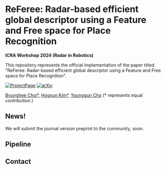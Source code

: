 # ReFeree: Radar-based efficient global descriptor using a Feature and Free space for Place Recognition

**ICRA Workshop 2024 (Radar in Robotics)**

This repository represents the official implementation of the paper titled "ReFeree: Radar-based efficient global descriptor using a Feature and Free space for Place Recognition".

[![ProjectPage](https://github.com/sparolab/Joint_ID/blob/main/fig/badges/badge-website.svg)](https://sites.google.com/view/joint-id/home)
[![arXiv](https://img.shields.io/badge/arXiv-2403.14176-b31b1b.svg?style=flat-square)](https://arxiv.org/abs/2403.14176)

[Byunghee Choi*](https://scholar.google.com/citations?user=kiBTkqMAAAAJ&hl=en&oi=sra),
[Hogyun Kim*](https://scholar.google.com/citations?user=F6dY8DoAAAAJ&hl=ko),
[Younggun Cho](https://scholar.google.com/citations?user=W5MOKWIAAAAJ&hl=ko)
(* represents equal contribution.)

## News!
We will submit the journal version preprint to the community, soon.

## Pipeline

## Contact
